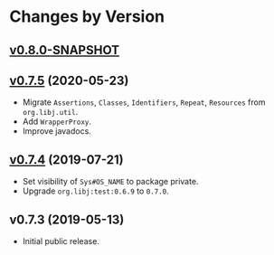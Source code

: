 # Changes by Version

## [v0.8.0-SNAPSHOT](https://github.com/libj/lang/compare/9ef34c960414e289ffe41251662b5c76ea53e192..HEAD)

## [v0.7.5](https://github.com/libj/lang/compare/7e6fffdf58f8a1d6c6dbc7dbce366e1d2c8b56a8..9ef34c960414e289ffe41251662b5c76ea53e192) (2020-05-23)
* Migrate `Assertions`, `Classes`, `Identifiers`, `Repeat`, `Resources` from `org.libj.util`.
* Add `WrapperProxy`.
* Improve javadocs.

## [v0.7.4](https://github.com/libj/lang/compare/c9ac7e7ce3b3f2b068a9012d8e7ce5ca3e146462..7e6fffdf58f8a1d6c6dbc7dbce366e1d2c8b56a8) (2019-07-21)
* Set visibility of `Sys#OS_NAME` to package private.
* Upgrade `org.libj:test:0.6.9` to `0.7.0`.

## v0.7.3 (2019-05-13)
* Initial public release.